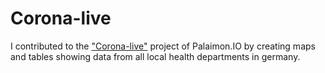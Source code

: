 # Corona-live

I contributed to the ["Corona-live"](https://corona-live.de/) project of Palaimon.IO by creating maps and tables showing data from all local health departments in germany.

